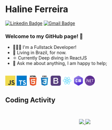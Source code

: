 # Haline Ferreira
[![Linkedin Badge](https://img.shields.io/badge/-LinkedIn-blue?style=flat-square&logo=Linkedin&logoColor=white)](https://www.linkedin.com/in/halineferreira)
[![Gmail Badge](https://img.shields.io/badge/-Gmail-c14438?style=flat-square&logo=Gmail&logoColor=white)](mailto:halineferreira@gmail.com)

### Welcome to my GitHub page! 👋

- 👩🏻‍💻 I'm a Fullstack Developer! 
- 📍 Living in Brazil, for now.
- ⚛ Currently Deep diving in ReactJS
- 💬 Ask me about anything, I am happy to help;

<br/>
<code><img height="32" src="https://raw.githubusercontent.com/github/explore/80688e429a7d4ef2fca1e82350fe8e3517d3494d/topics/javascript/javascript.png" alt="Javascript"/></code>
<code><img height="32" src="https://raw.githubusercontent.com/github/explore/80688e429a7d4ef2fca1e82350fe8e3517d3494d/topics/typescript/typescript.png" alt="Typescript"/></code>
<code><img height="32" src="https://raw.githubusercontent.com/github/explore/80688e429a7d4ef2fca1e82350fe8e3517d3494d/topics/html/html.png" alt="HTML5"/></code>
<code><img height="32" src="https://raw.githubusercontent.com/github/explore/80688e429a7d4ef2fca1e82350fe8e3517d3494d/topics/css/css.png" alt="CSS"/></code>
<code><img height="32" src="https://raw.githubusercontent.com/github/explore/80688e429a7d4ef2fca1e82350fe8e3517d3494d/topics/bootstrap/bootstrap.png" alt="Bootstrap"/></code>
<code><img height="32" src="https://raw.githubusercontent.com/github/explore/80688e429a7d4ef2fca1e82350fe8e3517d3494d/topics/react/react.png" alt="React"/></code>
<code><img height="32" src="https://raw.githubusercontent.com/github/explore/80688e429a7d4ef2fca1e82350fe8e3517d3494d/topics/csharp/csharp.png" alt="C#"/></code>
<code><img height="32" src="https://raw.githubusercontent.com/github/explore/80688e429a7d4ef2fca1e82350fe8e3517d3494d/topics/dotnet/dotnet.png" alt=".Net"/></code>

<br/>

## Coding Activity
<br/>
<p align="center"></p>

<div align="center">
  <a href="https://github.com/halineferreira">
  <img height="150em" src="https://github-readme-stats.vercel.app/api?username=halineferreira&show_icons=true&theme=dracula&include_all_commits=true&count_private=true"/>
  <img height="150em" src="https://github-readme-stats.vercel.app/api/top-langs/?username=halineferreira&layout=compact&langs_count=7&theme=dracula"/>
</div>
<br/>
    
<!-- ![Snake animation](https://github.com/halineferreira/halineferreira/blob/output/github-contribution-grid-snake.svg) -->
